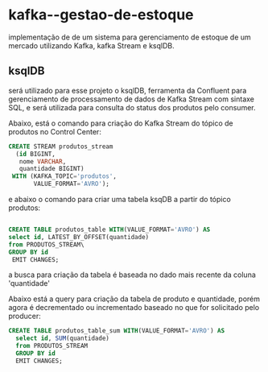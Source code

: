 # kafka--gestao-de-estoque
implementação de de um sistema para gerenciamento de estoque de um mercado utilizando Kafka, kafka Stream e ksqlDB.


## ksqlDB
 será utilizado para esse projeto o ksqlDB, ferramenta da Confluent para gerenciamento
 de processamento de dados de Kafka Stream com sintaxe SQL, e será utilizada para consulta
 do status dos produtos pelo consumer.
 
Abaixo, está o comando para criação do Kafka Stream do tópico de produtos no Control Center:

```sql
CREATE STREAM produtos_stream
  (id BIGINT,
   nome VARCHAR,
   quantidade BIGINT)
 WITH (KAFKA_TOPIC='produtos',
       VALUE_FORMAT='AVRO');
```

e abaixo o comando para criar uma tabela ksqDB a partir do tópico produtos:

```sql

CREATE TABLE produtos_table WITH(VALUE_FORMAT='AVRO') AS
select id, LATEST_BY_OFFSET(quantidade)
from PRODUTOS_STREAM\
GROUP BY id
 EMIT CHANGES;
```

a busca para criação da tabela é baseada no dado mais recente da coluna 'quantidade'

Abaixo está a query para criação da tabela de produto e quantidade,
porém agora é decrementado ou incrementado baseado no que for solicitado
pelo producer:

```sql
CREATE TABLE produtos_table_sum WITH(VALUE_FORMAT='AVRO') AS
  select id, SUM(quantidade) 
  from PRODUTOS_STREAM
  GROUP BY id
  EMIT CHANGES;
```

